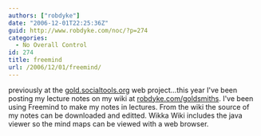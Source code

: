```yaml
---
authors: ["robdyke"]
date: "2006-12-01T22:25:36Z"
guid: http://www.robdyke.com/noc/?p=274
categories:
  - No Overall Control
id: 274
title: freemind
url: /2006/12/01/freemind/
---
```

previously at the [gold.socialtools.org](http://gold.socialtools.net/) web project...this year I've been posting my lecture notes on my wiki at [robdyke.com/goldsmiths](http://www.robdyke.com/goldsmiths/). I've been using Freemind to make my notes in lectures. From the wiki the source of my notes can be downloaded and editted. Wikka Wiki includes the java viewer so the mind maps can be viewed with a web browser.